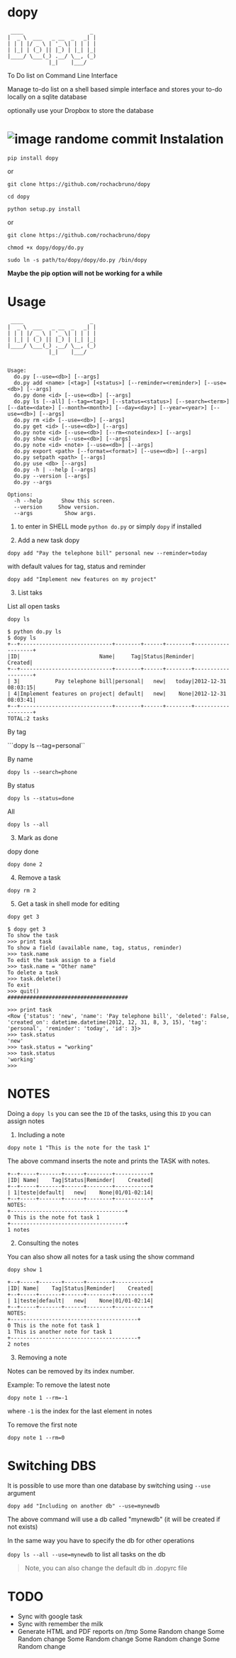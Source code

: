 dopy
====

     ____                     _
    |  _ \  ___   _ __  _   _| |
    | | | |/ _ \ | '_ \| | | | |
    | |_| | (_) || |_) | |_| |_|
    |____/ \___(_) .__/ \__, (_)
                 |_|    |___/


To Do list on Command Line Interface

Manage to-do list on a shell based simple interface and stores your to-do locally on a sqlite database

optionally use your Dropbox to store the database

![image](https://raw.github.com/rochacbruno/dopy/master/dopy.png)
randome commit
Instalation
====
```pip install dopy```

or

```git clone https://github.com/rochacbruno/dopy```

```cd dopy```

```python setup.py install```

or

```git clone https://github.com/rochacbruno/dopy```

```chmod +x dopy/dopy/do.py```

```sudo ln -s path/to/dopy/dopy/do.py /bin/dopy```

**Maybe the pip option will not be working for a while**

Usage
====

     ____                     _
    |  _ \  ___   _ __  _   _| |
    | | | |/ _ \ | '_ \| | | | |
    | |_| | (_) || |_) | |_| |_|
    |____/ \___(_) .__/ \__, (_)
                 |_|    |___/


    Usage:
      do.py [--use=<db>] [--args]
      do.py add <name> [<tag>] [<status>] [--reminder=<reminder>] [--use=<db>] [--args]
      do.py done <id> [--use=<db>] [--args]
      do.py ls [--all] [--tag=<tag>] [--status=<status>] [--search=<term>] [--date=<date>] [--month=<month>] [--day=<day>] [--year=<year>] [--use=<db>] [--args]
      do.py rm <id> [--use=<db>] [--args]
      do.py get <id> [--use=<db>] [--args]
      do.py note <id> [--use=<db>] [--rm=<noteindex>] [--args]
      do.py show <id> [--use=<db>] [--args]
      do.py note <id> <note> [--use=<db>] [--args]
      do.py export <path> [--format=<format>] [--use=<db>] [--args]
      do.py setpath <path> [--args]
      do.py use <db> [--args]
      do.py -h | --help [--args]
      do.py --version [--args]
      do.py --args

    Options:
      -h --help      Show this screen.
      --version     Show version.
      --args          Show args.


1. to enter in SHELL mode
```python do.py``` or simply ``dopy`` if installed

2. Add a new task
dopy <name> <tag> <status> <reminder>

```dopy add "Pay the telephone bill" personal new --reminder=today```

with default values for tag, status and reminder

```dopy add "Implement new features on my project"```

3. List taks

List all open tasks

```dopy ls```

    $ python do.py ls
    $ dopy ls
    +--+-----------------------------+--------+------+--------+-------------------+
    |ID|                         Name|     Tag|Status|Reminder|            Created|
    +--+-----------------------------+--------+------+--------+-------------------+
    | 3|           Pay telephone bill|personal|   new|   today|2012-12-31 08:03:15|
    | 4|Implement features on project| default|   new|    None|2012-12-31 08:03:41|
    +--+-----------------------------+--------+------+--------+-------------------+
    TOTAL:2 tasks

By tag

```dopy ls --tag=personal``

By name

```dopy ls --search=phone```

By status

```dopy ls --status=done```

All

```dopy ls --all```

3. Mark as done

dopy done <id>

```dopy done 2```

4. Remove a task

```dopy rm 2```

5. Get a task in shell mode for editing

```dopy get 3```

    $ dopy get 3
    To show the task
    >>> print task
    To show a field (available name, tag, status, reminder)
    >>> task.name
    To edit the task assign to a field
    >>> task.name = "Other name"
    To delete a task
    >>> task.delete()
    To exit
    >>> quit()
    ######################################

    >>> print task
    <Row {'status': 'new', 'name': 'Pay telephone bill', 'deleted': False, 'created_on': datetime.datetime(2012, 12, 31, 8, 3, 15), 'tag': 'personal', 'reminder': 'today', 'id': 3}>
    >>> task.status
    'new'
    >>> task.status = "working"
    >>> task.status
    'working'
    >>>


NOTES
====

Doing a ```dopy ls``` you can see the ```ID``` of the tasks, using this ```ID``` you can assign notes

1. Including a note

```dopy note 1 "This is the note for the task 1"```

The above command inserts the note and prints the TASK with notes.

    +--+-----+-------+------+--------+-----------+
    |ID| Name|    Tag|Status|Reminder|    Created|
    +--+-----+-------+------+--------+-----------+
    | 1|teste|default|   new|    None|01/01-02:14|
    +--+-----+-------+------+--------+-----------+
    NOTES:
    +------------------------------------+
    0 This is the note fot task 1
    +------------------------------------+
    1 notes

2. Consulting the notes

You can also show all notes for a task using the show command

```dopy show 1```

    +--+-----+-------+------+--------+-----------+
    |ID| Name|    Tag|Status|Reminder|    Created|
    +--+-----+-------+------+--------+-----------+
    | 1|teste|default|   new|    None|01/01-02:14|
    +--+-----+-------+------+--------+-----------+
    NOTES:
    +----------------------------------------+
    0 This is the note fot task 1
    1 This is another note for task 1
    +----------------------------------------+
    2 notes


3. Removing a note

Notes can be removed by its index number.

Example: To remove the latest note

```dopy note 1 --rm=-1```

where ```-1``` is the index for the last element in notes

To remove the first note

```dopy note 1 --rm=0```

Switching DBS
====

It is possible to use more than one database by switching using ```--use``` argument

```dopy add "Including on another db" --use=mynewdb```

The above command will use a db called "mynewdb" (it will be created if not exists)

In the same way you have to specify the db for other operations

```dopy ls --all --use=mynewdb```  to list all tasks on the db

> Note, you can also change the default db in .dopyrc file



TODO
====

- Sync with google task
- Sync with remember the milk
- Generate HTML  and PDF reports on /tmp
Some Random change
Some Random change
Some Random change
Some Random change
Some Random change
